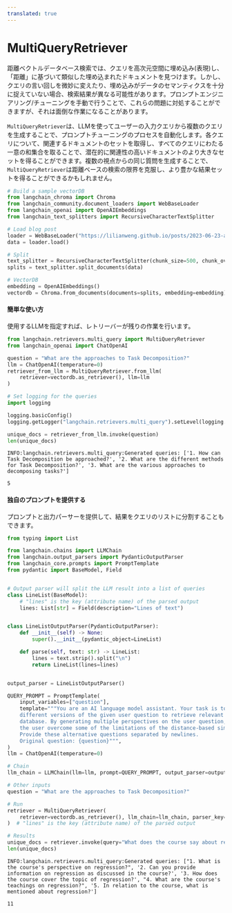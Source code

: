 ```yaml
---
translated: true
---
```


# MultiQueryRetriever

距離ベクトルデータベース検索では、クエリを高次元空間に埋め込み(表現)し、「距離」に基づいて類似した埋め込まれたドキュメントを見つけます。しかし、クエリの言い回しを微妙に変えたり、埋め込みがデータのセマンティクスを十分に捉えていない場合、検索結果が異なる可能性があります。プロンプトエンジニアリング/チューニングを手動で行うことで、これらの問題に対処することができますが、それは面倒な作業になることがあります。

`MultiQueryRetriever`は、LLMを使ってユーザーの入力クエリから複数のクエリを生成することで、プロンプトチューニングのプロセスを自動化します。各クエリについて、関連するドキュメントのセットを取得し、すべてのクエリにわたる一意の和集合を取ることで、潜在的に関連性の高いドキュメントのより大きなセットを得ることができます。複数の視点からの同じ質問を生成することで、`MultiQueryRetriever`は距離ベースの検索の限界を克服し、より豊かな結果セットを得ることができるかもしれません。

```python
# Build a sample vectorDB
from langchain_chroma import Chroma
from langchain_community.document_loaders import WebBaseLoader
from langchain_openai import OpenAIEmbeddings
from langchain_text_splitters import RecursiveCharacterTextSplitter

# Load blog post
loader = WebBaseLoader("https://lilianweng.github.io/posts/2023-06-23-agent/")
data = loader.load()

# Split
text_splitter = RecursiveCharacterTextSplitter(chunk_size=500, chunk_overlap=0)
splits = text_splitter.split_documents(data)

# VectorDB
embedding = OpenAIEmbeddings()
vectordb = Chroma.from_documents(documents=splits, embedding=embedding)
```

#### 簡単な使い方

使用するLLMを指定すれば、レトリーバーが残りの作業を行います。

```python
from langchain.retrievers.multi_query import MultiQueryRetriever
from langchain_openai import ChatOpenAI

question = "What are the approaches to Task Decomposition?"
llm = ChatOpenAI(temperature=0)
retriever_from_llm = MultiQueryRetriever.from_llm(
    retriever=vectordb.as_retriever(), llm=llm
)
```

```python
# Set logging for the queries
import logging

logging.basicConfig()
logging.getLogger("langchain.retrievers.multi_query").setLevel(logging.INFO)
```

```python
unique_docs = retriever_from_llm.invoke(question)
len(unique_docs)
```

```output
INFO:langchain.retrievers.multi_query:Generated queries: ['1. How can Task Decomposition be approached?', '2. What are the different methods for Task Decomposition?', '3. What are the various approaches to decomposing tasks?']
```

```output
5
```

#### 独自のプロンプトを提供する

プロンプトと出力パーサーを提供して、結果をクエリのリストに分割することもできます。

```python
from typing import List

from langchain.chains import LLMChain
from langchain.output_parsers import PydanticOutputParser
from langchain_core.prompts import PromptTemplate
from pydantic import BaseModel, Field


# Output parser will split the LLM result into a list of queries
class LineList(BaseModel):
    # "lines" is the key (attribute name) of the parsed output
    lines: List[str] = Field(description="Lines of text")


class LineListOutputParser(PydanticOutputParser):
    def __init__(self) -> None:
        super().__init__(pydantic_object=LineList)

    def parse(self, text: str) -> LineList:
        lines = text.strip().split("\n")
        return LineList(lines=lines)


output_parser = LineListOutputParser()

QUERY_PROMPT = PromptTemplate(
    input_variables=["question"],
    template="""You are an AI language model assistant. Your task is to generate five
    different versions of the given user question to retrieve relevant documents from a vector
    database. By generating multiple perspectives on the user question, your goal is to help
    the user overcome some of the limitations of the distance-based similarity search.
    Provide these alternative questions separated by newlines.
    Original question: {question}""",
)
llm = ChatOpenAI(temperature=0)

# Chain
llm_chain = LLMChain(llm=llm, prompt=QUERY_PROMPT, output_parser=output_parser)

# Other inputs
question = "What are the approaches to Task Decomposition?"
```

```python
# Run
retriever = MultiQueryRetriever(
    retriever=vectordb.as_retriever(), llm_chain=llm_chain, parser_key="lines"
)  # "lines" is the key (attribute name) of the parsed output

# Results
unique_docs = retriever.invoke(query="What does the course say about regression?")
len(unique_docs)
```

```output
INFO:langchain.retrievers.multi_query:Generated queries: ["1. What is the course's perspective on regression?", '2. Can you provide information on regression as discussed in the course?', '3. How does the course cover the topic of regression?', "4. What are the course's teachings on regression?", '5. In relation to the course, what is mentioned about regression?']
```

```output
11
```
